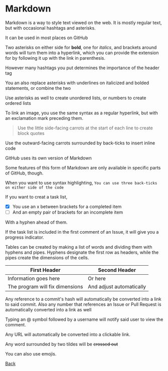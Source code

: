 # Markdown
Markdown is a way to style text viewed on the web. It is mostly regular text, but with occasional hashtags and asterisks.

It can be used in most places on GitHub

Two asterisks on either side for **bold**, one for *italics*, and brackets around words will turn them into a hyperlink, which you can provide the extension for by following it up with the link in parenthesis.

However many hashtags you put determines the importance of the header tag

You an also replace asterisks with underlines on italicized and bolded statements, or combine the two

Use asterisks as well to create unordered lists, or numbers to create ordered lists

To link an image, you use the same syntax as a regular hyperlink, but with an exclamation mark preceding them.

>Use the little side-facing carrots
>at the start of each line
>to create block quotes

Use the outward-facing carrots surrounded by back-ticks to insert inline code

GitHub uses its own version of Markdown

Some features of this form of Markdown are only available in specific parts of GitHub, though.

When you want to use syntax highlighting,
```You can use three back-ticks on either side of the code```

If you want to creat a task list,

- [x] You use an x between brackets for a completed item
- [ ] And an empty pair of brackets for an incomplete item

With a hyphen ahead of them.

If the task list is included in the first comment of an Issue, it will give you a progress indicator.

Tables can be created by making a list of words and dividing them with hyphens and pipes. Hyphens designate the first row as headers, while the pipes create the dimensions of the cells.

First Header | Second Header
------------ | -------------
Information goes here | Or here
The program will fix dimensions | And adjust automatically

Any reference to a commit's hash will automatically be converted into a link to said commit.
Also any number that references an Issue or Pull Request is automatically converted into a link as well

Typing an @ symbol followed by a username will notify said user to view the comment.

Any URL will automatically be converted into a clickable link.

Any word surrounded by two tildes will be ~~crossed out~~

You can also use emojis.

[Back](https://dleigh01.github.io/learning-journal/)
